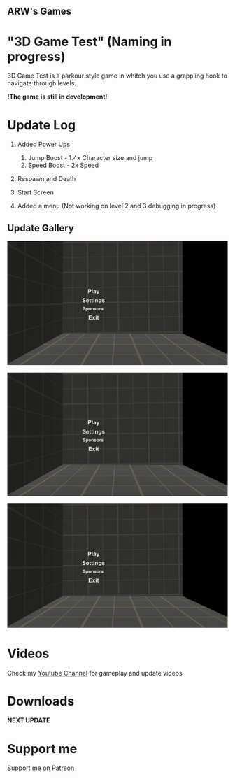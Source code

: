 ## ARW's Games

# "3D Game Test" (Naming in progress)

3D Game Test is a parkour style game in whitch you use a grappling hook to navigate through levels.

**!The game is still in development!**

# Update Log 

1. Added Power Ups
   1. Jump Boost - 1.4x Character size and jump   
   1. Speed Boost - 2x Speed

2. Respawn and Death

3. Start Screen

4. Added a menu (Not working on level 2 and 3 debugging in progress)


## Update Gallery

![Jump Boost](/images/TitleScreen.png)

![Speed Boost](/images/TitleScreen.png)

![Start Screen](/images/TitleScreen.png)

# Videos

Check my [Youtube Channel](https://www.youtube.com/channel/UC7LkAn-t5wo2rUwMPs5SxYA) for gameplay and update videos

# Downloads

**NEXT UPDATE**

# Support me

Support me on [Patreon](https://www.patreon.com/agentricewatergames)
